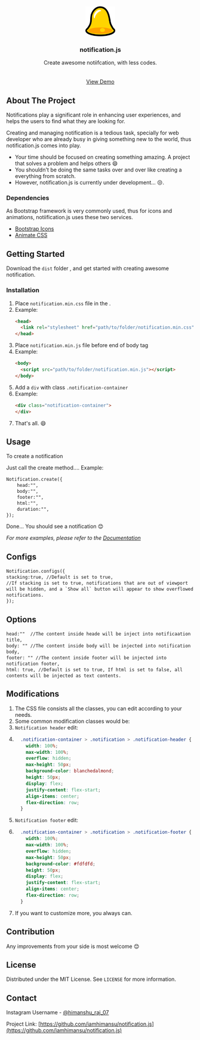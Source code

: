

<!-- PROJECT LOGO -->
<br />
<p align="center">
  <a href="https://iamhimansu.github.io/notification.js/">
    <img src="./images/logo.png" alt="Logo" width="80" height="80">
  </a>

  <h3 align="center">notification.js</h3>

  <p align="center">
    Create awesome notiifcation, with less codes.
    <br />
    <br />
    <br />
    <a href="https://iamhimansu.github.io/notification.js/">View Demo</a>
  </p>
</p>



<!-- ABOUT THE PROJECT -->
## About The Project


Notifications play a significant role in enhancing user experiences, and helps the users to find what they are looking for.

Creating and managing notification is a tedious task, specially for web developer who are already busy in giving something new to the world, thus notification.js comes into play.


* Your time should be focused on creating something amazing. A project that solves a problem and helps others :smile:
* You shouldn't be doing the same tasks over and over like creating a everything from scratch.
* However, notification.js is currently under development... 😒. 


### Dependencies
As Bootstrap framework is very commonly used, thus for icons and animations, notiification.js uses these two services.
* [Bootstrap Icons](https://icons.getbootstrap.com)
* [Animate CSS](https://animate.style)



<!-- GETTING STARTED -->
## Getting Started

Download the ```dist``` folder , and get started with creating awesome notification.

### Installation

1. Place `notification.min.css` file in the <head></head>.
2. Example: 
    ```HTML
    <head>
      <link rel="stylesheet" href="path/to/folder/notification.min.css" />
    </head>
    ```
3. Place `notification.min.js` file before end of body tag
4. Example:
    ```HTML
    <body>    
      <script src="path/to/folder/notification.min.js"></script>
    </body>
    ```
5. Add a `div` with class `.notification-container`
6. Example:
    ```HTML
    <div class="notification-container">
    </div>
   ```
 7. That's all. :smile:

<!-- USAGE EXAMPLES -->
## Usage

  To create a notification
  
  Just call the create method....
  Example: 
  ```JS
  Notification.create({
      head:"",
      body:"",
      footer:"",
      html:"",
      duration:"",
  });
  ```
  
Done... You should see a notification :blush:

_For more examples, please refer to the [Documentation](https://iamhimansu.github.io/notification.js/)_
## Configs
  ```JS
  Notification.configs({
  stacking:true, //Default is set to true, 
  //If stacking is set to true, notifications that are out of viewport will be hidden, and a `Show all` button will appear to show overflowed notifications. 
  });
  ```
## Options 

  ```JS
  head:""  //The content inside heade will be inject into notificaation title,
  body: "" //The content inside body will be injected into notification body,
  footer: "" //The content inside footer will be injected into notification footer,
  html: true, //Default is set to true, If html is set to false, all contents will be injected as text contents.
  ```
 ## Modifications
 1. The CSS file consists all the classes, you can edit according to your needs.
 2. Some common modification classes would be:
 3. `Notification header` edit:
 4. ```CSS
      .notification-container > .notification > .notification-header {
        width: 100%;
        max-width: 100%;
        overflow: hidden;
        max-height: 50px;
        background-color: blanchedalmond;
        height: 50px;
        display: flex;
        justify-content: flex-start;
        align-items: center;
        flex-direction: row;
      }
    ```
 5. `Notification footer` edit:
 6. ```CSS
      .notification-container > .notification > .notification-footer {
        width: 100%;
        max-width: 100%;
        overflow: hidden;
        max-height: 50px;
        background-color: #fdfdfd;
        height: 50px;
        display: flex;
        justify-content: flex-start;
        align-items: center;
        flex-direction: row;
      }
    ```
7. If you want to customize more, you always can.
 
 ## Contribution
 Any improvements from your side is most welcome :blush:
 
<!-- LICENSE -->
## License

Distributed under the MIT License. See `LICENSE` for more information.



<!-- CONTACT -->
## Contact

Instagram Username - [@himanshu_raj_07](https://www.instagram.com/himanshu_raj_07)

Project Link: [https://github.com/iamhimansu/notification.js](https://github.com/iamhimansu/notification.js)

